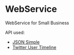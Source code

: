 WebService
==========

WebService for Small Business

API used:

* [JSON Simple](http://code.google.com/p/json-simple/)
* [Twitter User Timeline](https://dev.twitter.com/docs/api/1/get/statuses/user_timeline)
